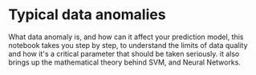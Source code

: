 # Typical data anomalies

What data anomaly is, and how can it affect your prediction model, this notebook takes you step by step, to understand the limits of data quality and how it's a critical 
parameter that should be taken seriously. it also brings up the mathematical theory behind SVM, and Neural Networks. 
